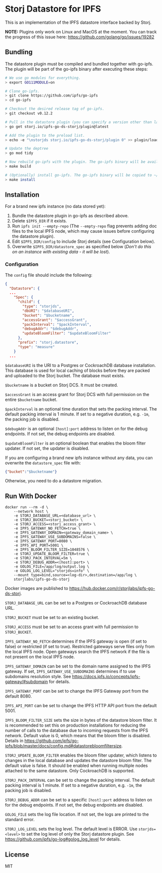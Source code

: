 # Storj Datastore for IPFS

This is an implementation of the IPFS datastore interface backed by Storj.

**NOTE:** Plugins only work on Linux and MacOS at the moment. You can track the progress of this issue here: https://github.com/golang/go/issues/19282

## Bundling

The datastore plugin must be compiled and bundled together with go-ipfs. The plugin will be part of the go-ipfs binary after executing these steps:

```bash
# We use go modules for everything.
> export GO111MODULE=on

# Clone go-ipfs.
> git clone https://github.com/ipfs/go-ipfs
> cd go-ipfs

# Checkout the desired release tag of go-ipfs.
> git checkout v0.12.2

# Pull in the datastore plugin (you can specify a version other than latest if you'd like).
> go get storj.io/ipfs-go-ds-storj/plugin@latest

# Add the plugin to the preload list.
> echo -e "\nstorjds storj.io/ipfs-go-ds-storj/plugin 0" >> plugin/loader/preload_list

# Update the deptree
> go mod tidy

# Now rebuild go-ipfs with the plugin. The go-ipfs binary will be available at cmd/ipfs/ipfs.
> make build

# (Optionally) install go-ipfs. The go-ipfs binary will be copied to ~/go/bin/ipfs.
> make install
```

## Installation

For a brand new ipfs instance (no data stored yet):

1. Bundle the datastore plugin in go-ipfs as described above.
2. Delete `$IPFS_DIR` if it exists.
3. Run `ipfs init --empty-repo` (The `--empty-repo` flag prevents adding doc files to the local IPFS node, which may cause issues before configuring the datastore plugin). 
4. Edit `$IPFS_DIR/config` to include Storj details (see Configuration below).
5. Overwrite `$IPFS_DIR/datastore_spec` as specified below (*Don't do this on an instance with existing data - it will be lost*).

### Configuration

The `config` file should include the following:
```json
{
  "Datastore": {
  ...
    "Spec": {
      "child": {
        "type": "storjds",
        "dbURI": "$databaseURI",
        "bucket": "$bucketname",
        "accessGrant": "$accessGrant",
        "packInterval": "$packInterval",
        "debugAddr": "$debugAddr",
        "updateBloomFilter": "$updateBloomFilter"
      },
      "prefix": "storj.datastore",
      "type": "measure"
    }
  ...
```
`$databaseURI` is the URI to a Postgres or CockroachDB database installation. This database is used for local caching of blocks before they are packed and uploaded to the Storj bucket. The database must exists. 

`$bucketname` is a bucket on Storj DCS. It must be created.

`$accessGrant` is an access grant for Storj DCS with full permission on the entire `$bucketname` bucket.

`$packInterval` is an optional time duration that sets the packing interval. The default packing interval is 1 minute. If set to a negative duration, e.g. `-1m`, the packing job is disabled.

`$debugAddr` is an optional `[host]:port` address to listen on for the debug endpoints. If not set, the debug endpoints are disabled.

`$updateBloomFilter` is an optional boolean that enables the bloom filter updater. If not set, the updater is disabled.

If you are configuring a brand new ipfs instance without any data, you can overwrite the `datastore_spec` file with:

```json
{"bucket":"$bucketname"}
```

Otherwise, you need to do a datastore migration.

## Run With Docker

```
docker run --rm -d \
    --network host \
    -e STORJ_DATABASE_URL=<database_url> \
    -e STORJ_BUCKET=<storj_bucket> \
    -e STORJ_ACCESS=<storj_access_grant> \
    -e IPFS_GATEWAY_NO_FETCH=true \
    -e IPFS_GATEWAY_DOMAIN=<gateway_domain_name> \
    -e IPFS_GATEWAY_USE_SUBDOMAINS=false \
    -e IPFS_GATEWAY_PORT=8080 \
    -e IPFS_API_PORT=5001 \
    -e IPFS_BLOOM_FILTER_SIZE=1048576 \
    -e STORJ_UPDATE_BLOOM_FILTER=true \
    -e STORJ_PACK_INTERVAL=5m \
    -e STORJ_DEBUG_ADDR=<[host]:port> \
    -e GOLOG_FILE=/app/log/output.log \
    -e GOLOG_LOG_LEVEL="storjds=info" \
    --mount type=bind,source=<log-dir>,destination=/app/log \
    storjlabs/ipfs-go-ds-storj
```

Docker images are published to https://hub.docker.com/r/storjlabs/ipfs-go-ds-storj.

`STORJ_DATABASE_URL` can be set to a Postgres or CockroachDB database URL.

`STORJ_BUCKET` must be set to an existing bucket.

`STORJ_ACCESS` must be set to an access grant with full permission to `STORJ_BUCKET`.

`IPFS_GATEWAY_NO_FETCH` determines if the IPFS gateway is open (if set to false) or restricted (if set to true). Restricted gateways serve files only from the local IPFS node. Open gateways search the IPFS network if the file is not present on the local IPFS node.

`IPFS_GATEWAY_DOMAIN` can be set to the domain name assigned to the IPFS gateway. If set, `IPFS_GATEWAY_USE_SUBDOMAINS` determines if to use subdomains resolution style. See https://docs.ipfs.io/concepts/ipfs-gateway/#subdomain for details.

`IPFS_GATEWAY_PORT` can be set to change the IPFS Gateway port from the default 8080.

`IPFS_API_PORT` can be set to change the IPFS HTTP API port from the default 5001.

`IPFS_BLOOM_FILTER_SIZE` sets the size in bytes of the datastore bloom filter. It is recommended to set this on production installations for reducing the number of calls to the database due to incoming requests from the IPFS network. Default value is 0, which means that the bloom filter is disabled. Details in https://github.com/ipfs/go-ipfs/blob/master/docs/config.md#datastorebloomfiltersize.

`STORJ_UPDATE_BLOOM_FILTER` enables the bloom filter updater, which listens to changes in the local database and updates the datastore bloom filter. The default value is false. It should be enabled when running multiple nodes attached to the same datastore. Only CockroachDB is supported.

`STORJ_PACK_INTERVAL` can be set to change the packing interval. The default packing interval is 1 minute. If set to a negative duration, e.g. `-1m`, the packing job is disabled.

`STORJ_DEBUG_ADDR` can be set to a specific `[host]:port` address to listen on for the debug endpoints. If not set, the debug endpoints are disabled.

`GOLOG_FILE` sets the log file location. If not set, the logs are printed to the standard error.

`STORJ_LOG_LEVEL` sets the log level. The default level is ERROR. Use `storjds=<level>` to set the log level of only the Storj datastore plugin. See https://github.com/ipfs/go-log#golog_log_level for details.

## License

MIT
